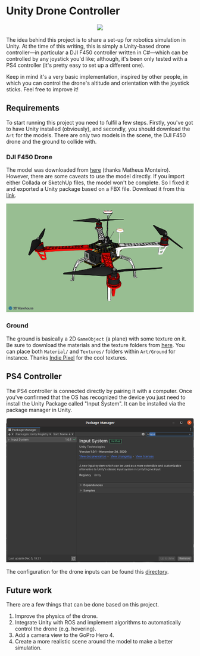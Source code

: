 # Unity Drone Controller

<p align="center"><img src="images/dji.gif"/></p>

The idea behind this project is to share a set-up for robotics simulation in Unity. 
At the time of this writing, this is simply a Unity-based drone controller—in particular a DJI F450 controller written in C#—which can be controlled
by any joystick you'd like; although, it's been only tested with a PS4 controller (it's pretty easy to set up a different one).

Keep in mind it's a very basic implementation, inspired by other people, in which you can control the drone's altitude and orientation with the joystick sticks.
Feel free to improve it!

## Requirements

To start running this project you need to fulfil a few steps.
Firstly, you've got to have Unity installed (obviously), and secondly, you should download the `Art` for the models.
There are only two models in the scene, the DJI F450 drone and the ground to collide with.

### DJI F450 Drone

The model was downloaded from [here][3DWarehouse DJI F450] (thanks Matheus Monteiro).
However, there are some caveats to use the model directly.
If you import either Collada or SketchUp files, the model won't be complete. 
So I fixed it and exported a Unity package based on a FBX file. Download it from this [link][F450 Unity package].

![DJI F450 Image]

### Ground

The ground is basically a 2D `GameObject` (a plane) with some texture on it.
Be sure to download the materials and the texture folders from [here][Ground Material/Textures].
You can place both `Material/` and `Textures/` folders within `Art/Ground` for instance.
Thanks [Indie Pixel] for the cool textures.

## PS4 Controller

The PS4 controller is connected directly by pairing it with a computer.
Once you've confirmed that the OS has recognized the device you just need to install the Unity Package called "Input System".
It can be installed via the package manager in Unity.

![New Input System Image]

The configuration for the drone inputs can be found this [directory][Drone Inputs].

## Future work

There are a few things that can be done based on this project.

1. Improve the physics of the drone.
2. Integrate Unity with ROS and implement algorithms to automatically control the drone (e.g. hovering).
3. Add a camera view to the GoPro Hero 4.
4. Create a more realistic scene around the model to make a better simulation.

<!-- Images -->
[DJI F450 Image]: images/dji-f450.png
[New Input System Image]: images/new-input-system.png

<!-- Internal links -->
[Drone Inputs]: drone_controller/Assets/F450_Controller/Input/F450_Inputs.inputactions

<!-- External links -->
[Indie Pixel]: https://www.youtube.com/channel/UC7P6olyswpgJlElZA6RXUNQ
[F450 Unity package]: bit.ly/3qasto4
[Ground Material/Textures]: https://bit.ly/2ImVLyU
[3DWarehouse DJI F450]: https://3dwarehouse.sketchup.com/model/c69f18fa-06b0-4074-bdf5-e383c0772c44/DJI-F450-Quadcopter
